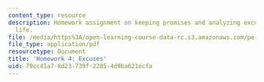 ```yaml
---
content_type: resource
description: Homework assignment on keeping promises and analyzing excuses in your
  life.
file: /media/https%3A/open-learning-course-data-rc.s3.amazonaws.com/pe-550-designing-your-life-spring-2009/79cc41a78d23739f22854d9ba621ecfa_MITPE_550iap09_s09_assn04.pdf
file_type: application/pdf
resourcetype: Document
title: 'Homework 4: Excuses'
uid: 79cc41a7-8d23-739f-2285-4d9ba621ecfa
---
```

